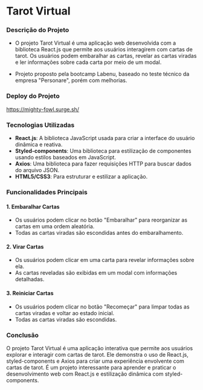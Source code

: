 # Tarot Virtual

### Descrição do Projeto

- O projeto Tarot Virtual é uma aplicação web desenvolvida com a biblioteca React.js que permite aos usuários interagirem com cartas de tarot. Os usuários podem embaralhar as cartas, revelar as cartas viradas e ler informações sobre cada carta por meio de um modal.

- Projeto proposto pela bootcamp Labenu, baseado no teste técnico da empresa "Personare", porém com melhorias.

### Deploy do Projeto

https://mighty-fowl.surge.sh/

### Tecnologias Utilizadas

- **React.js**: A biblioteca JavaScript usada para criar a interface do usuário dinâmica e reativa.
- **Styled-components**: Uma biblioteca para estilização de componentes usando estilos baseados em JavaScript.
- **Axios**: Uma biblioteca para fazer requisições HTTP para buscar dados do arquivo JSON.
- **HTML5/CSS3**: Para estruturar e estilizar a aplicação.

### Funcionalidades Principais

#### 1. Embaralhar Cartas

- Os usuários podem clicar no botão "Embaralhar" para reorganizar as cartas em uma ordem aleatória.
- Todas as cartas viradas são escondidas antes do embaralhamento.

#### 2. Virar Cartas

- Os usuários podem clicar em uma carta para revelar informações sobre ela.
- As cartas reveladas são exibidas em um modal com informações detalhadas.

#### 3. Reiniciar Cartas

- Os usuários podem clicar no botão "Recomeçar" para limpar todas as cartas viradas e voltar ao estado inicial.
- Todas as cartas viradas são escondidas.

### Conclusão

O projeto Tarot Virtual é uma aplicação interativa que permite aos usuários explorar e interagir com cartas de tarot. Ele demonstra o uso de React.js, styled-components e Axios para criar uma experiência envolvente com cartas de tarot. É um projeto interessante para aprender e praticar o desenvolvimento web com React.js e estilização dinâmica com styled-components.

